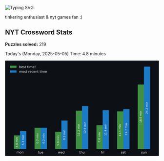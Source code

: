 ![Typing SVG](https://readme-typing-svg.demolab.com?font=Fira+Code&size=16&pause=700&color=FFFFFF&width=435&lines=hi+i'm+aimee!;nice+to+see+you+here!)

tinkering enthusiast & nyt games fan :)
<!-- START NYT-STATS -->
## NYT Crossword Stats
**Puzzles solved:** 219

Today's (Monday, 2025-05-05) Time: 4.8 minutes


![Solve Times](./nyt_stats_graph.png)
<!-- END NYT-STATS -->
